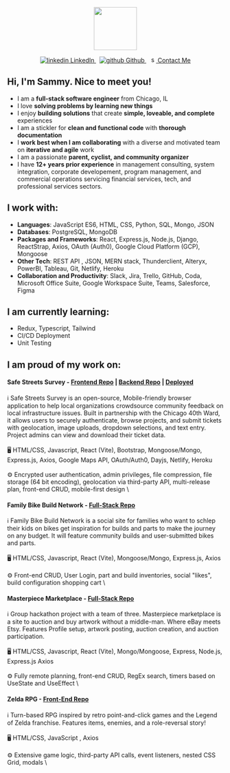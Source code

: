 <div id="header" align="center">
  <img src="https://media.giphy.com/media/v1.Y2lkPTc5MGI3NjExMDQ1eXhra3VnNWZidm00bjExNnRwbjYxcGx2NXI0M2xxd3NieHoxZCZlcD12MV9pbnRlcm5hbF9naWZfYnlfaWQmY3Q9Zw/MeJgB3yMMwIaHmKD4z/giphy.gif" width="100"/>
  <p>
  <a href="https://www.linkedin.com/in/sammy-marks" rel="nofollow noreferrer">
    <img src="https://i.stack.imgur.com/gVE0j.png" alt="linkedin"> LinkedIn
  </a> &nbsp; 
  <a href="https://github.com/sammymarks" rel="nofollow noreferrer">
    <img src="https://i.stack.imgur.com/tskMh.png" alt="github"> Github
  </a> &nbsp; 
  <a href="mailto:sammy.marks@gmail.com" rel="nofollow noreferrer">
    <img src="https://upload.wikimedia.org/wikipedia/commons/7/7e/Gmail_icon_%282020%29.svg" width="15" height="15"alt="sammy.marks@gmail.com"> Contact Me
  </a>
</p>
</div>




## Hi, I'm Sammy. Nice to meet you! 
- I am a **full-stack software engineer** from Chicago, IL
- I love **solving problems by learning new things** 
- I enjoy **building solutions** that create **simple, loveable, and complete** experiences
- I am a stickler for **clean and functional code** with **thorough documentation**
- I **work best when I am collaborating** with a diverse and motivated team on **iterative and agile** work 
- I am a passionate **parent, cyclist, and community organizer**
- I have **12+ years prior experience** in management consulting, system integration, corporate developement, program management, and commercial operations servicing financial services, tech, and professional services sectors.

## I work with:

- **Languages**: JavaScript ES6, HTML, CSS, Python, SQL, Mongo, JSON
- **Databases**: PostgreSQL, MongoDB
- **Packages and Frameworks**: React, Express.js, Node.js, Django, ReactStrap, Axios, OAuth (Auth0), Google Cloud Platform (GCP), Mongoose
- **Other Tech**: REST API , JSON, MERN stack, Thunderclient, Alteryx, PowerBI, Tableau, Git, Netlify, Heroku
- **Collaboration and Productivity**: Slack, Jira, Trello, GitHub, Coda, Microsoft Office Suite, Google Workspace Suite, Teams, Salesforce, Figma

## I am currently learning:
- Redux, Typescript, Tailwind
- CI/CD Deployment
- Unit Testing

## I am proud of my work on:
#### Safe Streets Survey - [Frontend Repo](https://github.com/sammymarks/SafeStreetsSurvey-Frontend) | [Backend Repo](https://github.com/sammymarks/SafeStreetsSurvey-Backend) | [Deployed](https://safe-streets-survey.netlify.app/)
ℹ️ Safe Streets Survey is an open-source, Mobile-friendly browser application to help local organizations crowdsource community feedback on local infrastructure issues. Built in partnership with the Chicago 40th Ward, it allows users to securely authenticate, browse projects, and submit tickets with geolocation, image uploads, dropdown selections, and text entry. Project admins can view and download their ticket data. \
\
🖥️ HTML/CSS, Javascript, React (Vite), Bootstrap, Mongoose/Mongo, Express.js, Axios, Google Maps API, OAuth/Auth0, Dayjs, Netlify, Heroku\
\
⚙️ Encrypted user authentication, admin privileges, file compression, file storage (64 bit encoding), geolocation via third-party API, multi-release plan, front-end CRUD, mobile-first design \
#### Family Bike Build Network - [Full-Stack Repo](https://github.com/sammymarks/Family-Bike-Build-Network)
ℹ️ Family Bike Build Network is a social site for families who want to schlep their kids on bikes get inspiration for builds and parts to make the journey on any budget. It will feature community builds and user-submitted bikes and parts. \
\
🖥️ HTML/CSS, Javascript, React (Vite), Mongoose/Mongo, Express.js, Axios \
\
⚙️ Front-end CRUD, User Login, part and build inventories, social "likes", build configuration shopping cart \

#### Masterpiece Marketplace - [Full-Stack Repo](https://github.com/sammymarks/MasterpieceMarketplace)
ℹ️ Group hackathon project with a team of three. Masterpiece marketplace is a site to auction and buy artwork without a middle-man. Where eBay meets Etsy. Features Profile setup, artwork posting, auction creation, and auction participation.\
\
🖥️ HTML/CSS, Javascript, React (Vite), Mongo/Mongoose, Express, Node.js, Express.js Axios \
\
⚙️ Fully remote planning, front-end CRUD, RegEx search, timers based on UseState and UseEffect \

#### Zelda RPG - [Front-End Repo](https://github.com/sammymarks/Zelda-RPG)

ℹ️ Turn-based RPG inspired by retro point-and-click games and the Legend of Zelda franchise. Features items, enemies, and a role-reversal story!\
\
🖥️ HTML/CSS, JavaScript , Axios \
\
⚙️ Extensive game logic, third-party API calls, event listeners, nested CSS Grid, modals \
